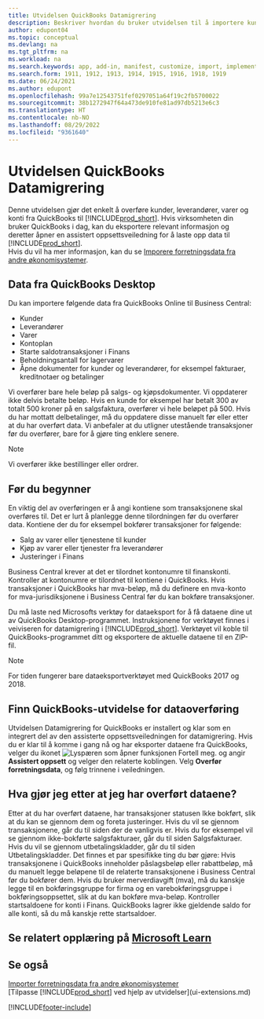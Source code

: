 ```yaml
---
title: Utvidelsen QuickBooks Datamigrering
description: Beskriver hvordan du bruker utvidelsen til å importere kunder, leverandører, varer og konti fra QuickBooks Desktop til Business Central.
author: edupont04
ms.topic: conceptual
ms.devlang: na
ms.tgt_pltfrm: na
ms.workload: na
ms.search.keywords: app, add-in, manifest, customize, import, implement
ms.search.form: 1911, 1912, 1913, 1914, 1915, 1916, 1918, 1919
ms.date: 06/24/2021
ms.author: edupont
ms.openlocfilehash: 99a7e12543751fef0297051a64f19c2fb5700022
ms.sourcegitcommit: 38b1272947f64a473de910fe81ad97db5213e6c3
ms.translationtype: HT
ms.contentlocale: nb-NO
ms.lasthandoff: 08/29/2022
ms.locfileid: "9361640"
---
```

# <a name="the-quickbooks-data-migration-extension"></a>Utvidelsen QuickBooks Datamigrering

Denne utvidelsen gjør det enkelt å overføre kunder, leverandører, varer og konti fra QuickBooks til [!INCLUDE[prod_short](includes/prod_short.md)]. Hvis virksomheten din bruker QuickBooks i dag, kan du eksportere relevant informasjon og deretter åpner en assistert oppsettsveiledning for å laste opp data til [!INCLUDE[prod_short](includes/prod_short.md)].  
Hvis du vil ha mer informasjon, kan du se [Imporere forretningsdata fra andre økonomisystemer](across-import-data-configuration-packages.md).

## <a name="data-from-quickbooks-desktop"></a>Data fra QuickBooks Desktop

Du kan importere følgende data fra QuickBooks Online til Business Central:

- Kunder  
- Leverandører  
- Varer  
- Kontoplan  
- Starte saldotransaksjoner i Finans  
- Beholdningsantall for lagervarer  
- Åpne dokumenter for kunder og leverandører, for eksempel fakturaer, kreditnotaer og betalinger  

Vi overfører bare hele beløp på salgs- og kjøpsdokumenter. Vi oppdaterer ikke delvis betalte beløp. Hvis en kunde for eksempel har betalt 300 av totalt 500 kroner på en salgsfaktura, overfører vi hele beløpet på 500. Hvis du har mottatt delbetalinger, må du oppdatere disse manuelt før eller etter at du har overført data. Vi anbefaler at du utligner utestående transaksjoner før du overfører, bare for å gjøre ting enklere senere.

> [!NOTE]
> Vi overfører ikke bestillinger eller ordrer.

## <a name="before-you-start"></a>Før du begynner

En viktig del av overføringen er å angi kontiene som transaksjonene skal overføres til. Det er lurt å planlegge denne tilordningen før du overfører data. Kontiene der du for eksempel bokfører transaksjoner for følgende:

- Salg av varer eller tjenestene til kunder  
- Kjøp av varer eller tjenester fra leverandører  
- Justeringer i Finans  

Business Central krever at det er tilordnet kontonumre til finanskonti. Kontroller at kontonumre er tilordnet til kontiene i QuickBooks.
Hvis transaksjoner i QuickBooks har mva-beløp, må du definere en mva-konto for mva-jurisdiksjonene i Business Central før du kan bokføre transaksjoner.

Du må laste ned Microsofts verktøy for dataeksport for å få dataene dine ut av QuickBooks Desktop-programmet.  Instruksjonene for verktøyet finnes i veiviseren for datamigrering i [!INCLUDE[prod_short](includes/prod_short.md)]. Verktøyet vil koble til QuickBooks-programmet ditt og eksportere de aktuelle dataene til en ZIP-fil.  

> [!NOTE]
> For tiden fungerer bare dataeksportverktøyet med QuickBooks 2017 og 2018.

## <a name="finding-the-quickbooks-data-migration-extension"></a>Finn QuickBooks-utvidelse for dataoverføring

Utvidelsen Datamigrering for QuickBooks er installert og klar som en integrert del av den assisterte oppsettsveiledningen for datamigrering. Hvis du er klar til å komme i gang nå og har eksporter dataene fra QuickBooks, velger du ikonet ![Lyspæren som åpner funksjonen Fortell meg.](media/ui-search/search_small.png "Fortell hva du vil gjøre") og angir **Assistert oppsett** og velger den relaterte koblingen. Velg **Overfør forretningsdata**, og følg trinnene i veiledningen.  

## <a name="what-do-i-do-after-i-migrate-data"></a>Hva gjør jeg etter at jeg har overført dataene?

Etter at du har overført dataene, har transaksjoner statusen Ikke bokført, slik at du kan se gjennom dem og foreta justeringer. Hvis du vil se gjennom transaksjonene, går du til siden der de vanligvis er. Hvis du for eksempel vil se gjennom ikke-bokførte salgsfakturaer, går du til siden Salgsfakturaer. Hvis du vil se gjennom utbetalingskladder, går du til siden Utbetalingskladder.
Det finnes et par spesifikke ting du bør gjøre: Hvis transaksjonene i QuickBooks inneholder påslagsbeløp eller rabattbeløp, må du manuelt legge beløpene til de relaterte transaksjonene i Business Central før du bokfører dem.
Hvis du bruker merverdiavgift (mva), må du kanskje legge til en bokføringsgruppe for firma og en varebokføringsgruppe i bokføringsoppsettet, slik at du kan bokføre mva-beløp.
Kontroller startsaldoene for konti i Finans. QuickBooks lagrer ikke gjeldende saldo for alle konti, så du må kanskje rette startsaldoer.

## <a name="see-related-training-at-microsoft-learn"></a>Se relatert opplæring på [Microsoft Learn](/learn/modules/migrate-data-dynamics-365-business-central/)

## <a name="see-also"></a>Se også

[Importer forretningsdata fra andre økonomisystemer](across-import-data-configuration-packages.md)  
[Tilpasse [!INCLUDE[prod_short](includes/prod_short.md)] ved hjelp av utvidelser](ui-extensions.md)  

[!INCLUDE[footer-include](includes/footer-banner.md)]
